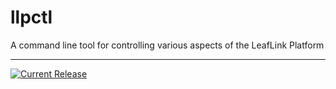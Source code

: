 # llpctl

A command line tool for controlling various aspects of the LeafLink Platform

---

[![Current Release](https://img.shields.io/badge/release-0.6.1-1eb0fc.svg)](https://github.com/leeaflink/llpctl/releases/tag/0.6.1)
